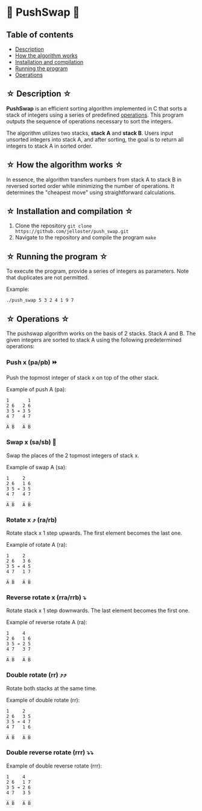 # 🔀 PushSwap 🔁

## Table of contents
- [Description](#-description-)
- [How the algorithm works](#-how-the-algorithm-works-)
- [Installation and compilation](#-installation-and-compilation-)
- [Running the program](#-running-the-program-)
- [Operations](#-operations-)

## ☆ Description ☆

**PushSwap** is an efficient sorting algorithm implemented in C that sorts a stack of integers using a series of predefined [operations](#-operations-). This program outputs the sequence of operations necessary to sort the integers. 

The algorithm utilizes two stacks, **stack A** and **stack B**. Users input unsorted integers into stack A, and after sorting, the goal is to return all integers to stack A in sorted order.

## ☆ How the algorithm works ☆

In essence, the algorithm transfers numbers from stack A to stack B in reversed sorted order while minimizing the number of operations. It determines the "cheapest move" using straightforward calculations.

## ☆ Installation and compilation ☆

1. Clone the repository
``` git clone https://github.com/jelloster/push_swap.git ```
2. Navigate to the repository and compile the program
``` make ```

## ☆ Running the program ☆

To execute the program, provide a series of integers as parameters. Note that duplicates are not permitted.

Example:

``` ./push_swap 5 3 2 4 1 9 7 ```

## ☆ Operations ☆

The pushswap algorithm works on the basis of 2 stacks. Stack A and B. The given integers are sorted to stack A using the following predetermined operations:

### Push x (pa/pb) ⏩

Push the topmost integer of stack x on top of the other stack.

Example of push A (pa):

```
1       1
2 6   2 6
3 5 ➔ 3 5
4 7   4 7
_ _   _ _
A B   A B
```

### Swap x (sa/sb) 🔁

Swap the places of the 2 topmost integers of stack x.

Example of swap A (sa):

```
1     2 
2 6   1 6
3 5 ➔ 3 5
4 7   4 7
_ _   _ _
A B   A B
```

### Rotate x ⤴️ (ra/rb)

Rotate stack x 1 step upwards. The first element becomes the last one.

Example of rotate A (ra):

```
1     2 
2 6   3 6
3 5 ➔ 4 5
4 7   1 7
_ _   _ _
A B   A B
```

### Reverse rotate x (rra/rrb) ⤵️

Rotate stack x 1 step downwards. The last element becomes the first one.

Example of reverse rotate A (ra):

```
1     4 
2 6   1 6
3 5 ➔ 2 5
4 7   3 7
_ _   _ _
A B   A B
```

### Double rotate (rr) ⤴️⤴️

Rotate both stacks at the same time.

Example of double rotate (rr):

```
1     2 
2 6   3 5
3 5 ➔ 4 7
4 7   1 6
_ _   _ _
A B   A B
```

### Double reverse rotate (rrr) ⤵️⤵️
Example of double reverse rotate (rrr):
```
1     4 
2 6   1 7
3 5 ➔ 2 6
4 7   3 5
_ _   _ _
A B   A B
```
